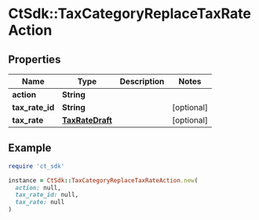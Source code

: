 # CtSdk::TaxCategoryReplaceTaxRateAction

## Properties

| Name | Type | Description | Notes |
| ---- | ---- | ----------- | ----- |
| **action** | **String** |  |  |
| **tax_rate_id** | **String** |  | [optional] |
| **tax_rate** | [**TaxRateDraft**](TaxRateDraft.md) |  | [optional] |

## Example

```ruby
require 'ct_sdk'

instance = CtSdk::TaxCategoryReplaceTaxRateAction.new(
  action: null,
  tax_rate_id: null,
  tax_rate: null
)
```


